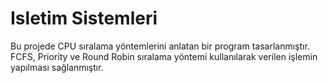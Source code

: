 # Isletim Sistemleri 

Bu projede CPU sıralama yöntemlerini anlatan bir program tasarlanmıştır. FCFS, Priority
ve Round Robin sıralama yöntemi kullanılarak verilen işlemin yapılması sağlanmıştır.
